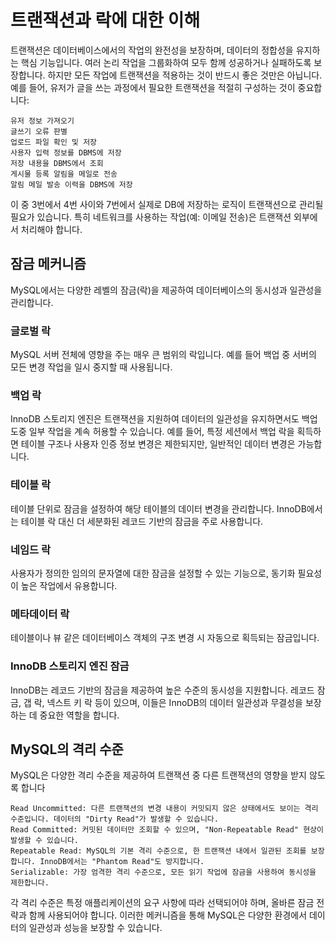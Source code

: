 # 트랜잭션과 락에 대한 이해
트랜잭션은 데이터베이스에서의 작업의 완전성을 보장하며, 데이터의 정합성을 유지하는 핵심 기능입니다. 여러 논리 작업을 그룹화하여 모두 함께 성공하거나 실패하도록 보장합니다. 하지만 모든 작업에 트랜잭션을 적용하는 것이 반드시 좋은 것만은 아닙니다. 예를 들어, 유저가 글을 쓰는 과정에서 필요한 트랜잭션을 적절히 구성하는 것이 중요합니다:

```
유저 정보 가져오기
글쓰기 오류 판별
업로드 파일 확인 및 저장
사용자 입력 정보를 DBMS에 저장
저장 내용을 DBMS에서 조회
게시물 등록 알림을 메일로 전송
알림 메일 발송 이력을 DBMS에 저장
```
이 중 3번에서 4번 사이와 7번에서 실제로 DB에 저장하는 로직이 트랜잭션으로 관리될 필요가 있습니다. 특히 네트워크를 사용하는 작업(예: 이메일 전송)은 트랜잭션 외부에서 처리해야 합니다.

## 잠금 메커니즘
MySQL에서는 다양한 레벨의 잠금(락)을 제공하여 데이터베이스의 동시성과 일관성을 관리합니다.

### 글로벌 락
MySQL 서버 전체에 영향을 주는 매우 큰 범위의 락입니다. 예를 들어 백업 중 서버의 모든 변경 작업을 일시 중지할 때 사용됩니다.

### 백업 락
InnoDB 스토리지 엔진은 트랜잭션을 지원하여 데이터의 일관성을 유지하면서도 백업 도중 일부 작업을 계속 허용할 수 있습니다. 예를 들어, 특정 세션에서 백업 락을 획득하면 테이블 구조나 사용자 인증 정보 변경은 제한되지만, 일반적인 데이터 변경은 가능합니다.

### 테이블 락
테이블 단위로 잠금을 설정하여 해당 테이블의 데이터 변경을 관리합니다. InnoDB에서는 테이블 락 대신 더 세분화된 레코드 기반의 잠금을 주로 사용합니다.

### 네임드 락
사용자가 정의한 임의의 문자열에 대한 잠금을 설정할 수 있는 기능으로, 동기화 필요성이 높은 작업에서 유용합니다.

### 메타데이터 락
테이블이나 뷰 같은 데이터베이스 객체의 구조 변경 시 자동으로 획득되는 잠금입니다.

### InnoDB 스토리지 엔진 잠금
InnoDB는 레코드 기반의 잠금을 제공하여 높은 수준의 동시성을 지원합니다. 레코드 잠금, 갭 락, 넥스트 키 락 등이 있으며, 이들은 InnoDB의 데이터 일관성과 무결성을 보장하는 데 중요한 역할을 합니다.

## MySQL의 격리 수준
MySQL은 다양한 격리 수준을 제공하여 트랜잭션 중 다른 트랜잭션의 영향을 받지 않도록 합니다
```
Read Uncommitted: 다른 트랜잭션의 변경 내용이 커밋되지 않은 상태에서도 보이는 격리 수준입니다. 데이터의 "Dirty Read"가 발생할 수 있습니다.
Read Committed: 커밋된 데이터만 조회할 수 있으며, "Non-Repeatable Read" 현상이 발생할 수 있습니다.
Repeatable Read: MySQL의 기본 격리 수준으로, 한 트랜잭션 내에서 일관된 조회를 보장합니다. InnoDB에서는 "Phantom Read"도 방지합니다.
Serializable: 가장 엄격한 격리 수준으로, 모든 읽기 작업에 잠금을 사용하여 동시성을 제한합니다.
```
각 격리 수준은 특정 애플리케이션의 요구 사항에 따라 선택되어야 하며, 올바른 잠금 전략과 함께 사용되어야 합니다. 이러한 메커니즘을 통해 MySQL은 다양한 환경에서 데이터의 일관성과 성능을 보장할 수 있습니다.
